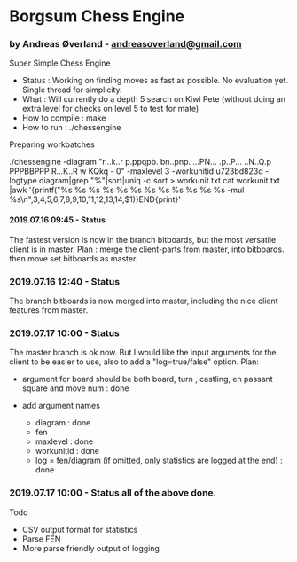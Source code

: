 # Borgsum Chess Engine
### by Andreas Øverland - andreasoverland@gmail.com



Super Simple Chess Engine

- Status : Working on finding moves as fast as possible. No evaluation yet. Single thread for simplicity.
- What : Will currently do a depth 5 search on Kiwi Pete (without doing an extra level for checks on level 5 to test for mate)
- How to compile : make
- How to run : ./chessengine

Preparing workbatches

./chessengine -diagram "r...k..r p.ppqpb. bn..pnp. ...PN... .p..P... ..N..Q.p PPPBBPPP R...K..R w KQkq - 0" -maxlevel 3 -workunitid u723bd823d -logtype diagram|grep "%"|sort|uniq -c|sort > workunit.txt
cat workunit.txt |awk '{printf("%s %s %s %s %s %s %s %s %s %s %s %s -mul %s\n",$3,$4,$5,$6,$7,$8,$9,$10,$11,$12,$13,$14,$1)}END{print}'


#### 2019.07.16 09:45 - Status
The fastest version is now in the branch bitboards, but the most versatile client is in master.
Plan : merge the client-parts from master, into bitboards. then move set bitboards as master.

### 2019.07.16 12:40 - Status
The branch bitboards is now merged into master, including the nice client features from master.

### 2019.07.17 10:00 - Status
The master branch is ok now. But I would like the input arguments for the client to be easier to use, also to add a "log=true/false" option.
Plan:
- argument for board should be both board, turn , castling, en passant square and move num : done
		  
- add argument names
  - diagram : done
  - fen
  - maxlevel : done
  - workunitid : done
  - log = fen/diagram (if omitted, only statistics are logged at the end) : done
 

### 2019.07.17 10:00 - Status all of the above done.


Todo
- CSV output format for statistics
- Parse FEN
- More parse friendly output of logging




